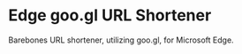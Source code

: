 Edge goo.gl URL Shortener
=========================

Barebones URL shortener, utilizing goo.gl, for Microsoft Edge. 